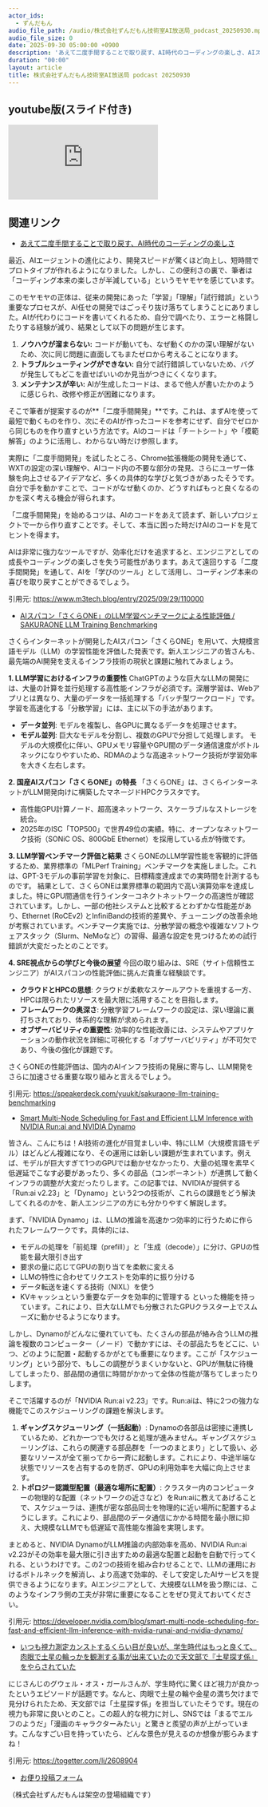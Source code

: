 ```yaml
---
actor_ids:
  - ずんだもん
audio_file_path: /audio/株式会社ずんだもん技術室AI放送局_podcast_20250930.mp3
audio_file_size: 0
date: 2025-09-30 05:00:00 +0900
description: 'あえて二度手間することで取り戻す、AI時代のコーディングの楽しさ、AIスパコン「さくらONE」のLLM学習ベンチマークによる性能評価 / SAKURAONE LLM Training Benchmarking、Smart Multi-Node Scheduling for Fast and Efficient LLM Inference with NVIDIA Run:ai and NVIDIA Dynamo、いつも視力測定カンストするくらい目が良いが、学生時代はもっと良くて、肉眼で土星の輪っかを観測する事が出来ていたので天文部で『土星探す係』をやらされていた'
duration: "00:00"
layout: article
title: 株式会社ずんだもん技術室AI放送局 podcast 20250930
---
```


## youtube版(スライド付き)

<div class="article-video"><iframe src="https://www.youtube.com/embed/1KDseleCn8g" title="YouTube video player" frameborder="0" allow="accelerometer; autoplay; clipboard-write; encrypted-media; gyroscope; picture-in-picture; web-share" referrerpolicy="strict-origin-when-cross-origin" allowfullscreen></iframe></div>


## 関連リンク


- [あえて二度手間することで取り戻す、AI時代のコーディングの楽しさ](https://www.m3tech.blog/entry/2025/09/29/110000)  


最近、AIエージェントの進化により、開発スピードが驚くほど向上し、短時間でプロトタイプが作れるようになりました。しかし、この便利さの裏で、筆者は「コーディング本来の楽しさが半減している」というモヤモヤを感じています。

このモヤモヤの正体は、従来の開発にあった「学習」「理解」「試行錯誤」という重要なプロセスが、AI任せの開発ではごっそり抜け落ちてしまうことにありました。AIが代わりにコードを書いてくれるため、自分で調べたり、エラーと格闘したりする経験が減り、結果として以下の問題が生じます。

1.  **ノウハウが溜まらない:** コードが動いても、なぜ動くのかの深い理解がないため、次に同じ問題に直面してもまたゼロから考えることになります。
2.  **トラブルシューティングができない:** 自分で試行錯誤していないため、バグが発生してもどこを直せばいいのか見当がつきにくくなります。
3.  **メンテナンスが辛い:** AIが生成したコードは、まるで他人が書いたかのように感じられ、改修や修正が困難になります。

そこで筆者が提案するのが**「二度手間開発」**です。これは、まずAIを使って最短で動くものを作り、次にそのAIが作ったコードを参考にせず、自分でゼロから同じものを作り直すという方法です。AIのコードは「チートシート」や「模範解答」のように活用し、わからない時だけ参照します。

実際に「二度手間開発」を試したところ、Chrome拡張機能の開発を通じて、WXTの設定の深い理解や、AIコード内の不要な部分の発見、さらにユーザー体験を向上させるアイデアなど、多くの具体的な学びと気づきがあったそうです。自分で手を動かすことで、コードがなぜ動くのか、どうすればもっと良くなるのかを深く考える機会が得られます。

「二度手間開発」を始めるコツは、AIのコードをあえて読まず、新しいプロジェクトで一から作り直すことです。そして、本当に困った時だけAIのコードを見てヒントを得ます。

AIは非常に強力なツールですが、効率化だけを追求すると、エンジニアとしての成長やコーディングの楽しさを失う可能性があります。あえて遠回りする「二度手間開発」を通して、AIを「学びのツール」として活用し、コーディング本来の喜びを取り戻すことができるでしょう。

引用元: https://www.m3tech.blog/entry/2025/09/29/110000


- [AIスパコン「さくらONE」のLLM学習ベンチマークによる性能評価 / SAKURAONE LLM Training Benchmarking](https://speakerdeck.com/yuukit/sakuraone-llm-training-benchmarking)  


さくらインターネットが開発したAIスパコン「さくらONE」を用いて、大規模言語モデル（LLM）の学習性能を評価した発表です。新人エンジニアの皆さんも、最先端のAI開発を支えるインフラ技術の現状と課題に触れてみましょう。

**1. LLM学習におけるインフラの重要性**
ChatGPTのような巨大なLLMの開発には、大量の計算を並行処理する高性能インフラが必須です。深層学習は、Webアプリとは異なり、大量のデータを一括処理する「バッチ型ワークロード」です。
学習を高速化する「分散学習」には、主に以下の手法があります。
*   **データ並列**: モデルを複製し、各GPUに異なるデータを処理させます。
*   **モデル並列**: 巨大なモデルを分割し、複数のGPUで分担して処理します。
モデルの大規模化に伴い、GPUメモリ容量やGPU間のデータ通信速度がボトルネックになりやすいため、RDMAのような高速ネットワーク技術が学習効率を大きく左右します。

**2. 国産AIスパコン「さくらONE」の特長**
「さくらONE」は、さくらインターネットがLLM開発向けに構築したマネージドHPCクラスタです。
*   高性能GPU計算ノード、超高速ネットワーク、スケーラブルなストレージを統合。
*   2025年のISC「TOP500」で世界49位の実績。特に、オープンなネットワーク技術（SONiC OS、800GbE Ethernet）を採用している点が特徴です。

**3. LLM学習ベンチマーク評価と結果**
さくらONEのLLM学習性能を客観的に評価するため、業界標準の「MLPerf Training」ベンチマークを実施しました。これは、GPT-3モデルの事前学習を対象に、目標精度達成までの実時間を計測するものです。
結果として、さくらONEは業界標準の範囲内で高い演算効率を達成しました。特にGPU間通信を行うインターコネクトネットワークの高速性が確認されています。しかし、一部の他社システムと比較するとわずかな性能差があり、Ethernet (RoCEv2) とInfiniBandの技術的差異や、チューニングの改善余地が考察されています。ベンチマーク実施では、分散学習の概念や複雑なソフトウェアスタック（Slurm、NeMoなど）の習得、最適な設定を見つけるための試行錯誤が大変だったとのことです。

**4. SRE視点からの学びと今後の展望**
今回の取り組みは、SRE（サイト信頼性エンジニア）がAIスパコンの性能評価に挑んだ貴重な経験談です。
*   **クラウドとHPCの思想**: クラウドが柔軟なスケールアウトを重視する一方、HPCは限られたリソースを最大限に活用することを目指します。
*   **フレームワークの奥深さ**: 分散学習フレームワークの設定は、深い理論に裏打ちされており、体系的な理解が求められます。
*   **オブザーバビリティの重要性**: 効率的な性能改善には、システムやアプリケーションの動作状況を詳細に可視化する「オブザーバビリティ」が不可欠であり、今後の強化が課題です。

さくらONEの性能評価は、国内のAIインフラ技術の発展に寄与し、LLM開発をさらに加速させる重要な取り組みと言えるでしょう。

引用元: https://speakerdeck.com/yuukit/sakuraone-llm-training-benchmarking


- [Smart Multi-Node Scheduling for Fast and Efficient LLM Inference with NVIDIA Run:ai and NVIDIA Dynamo](https://developer.nvidia.com/blog/smart-multi-node-scheduling-for-fast-and-efficient-llm-inference-with-nvidia-runai-and-nvidia-dynamo/)  


皆さん、こんにちは！AI技術の進化が目覚ましい中、特にLLM（大規模言語モデル）はどんどん複雑になり、その運用には新しい課題が生まれています。例えば、モデルが巨大すぎて1つのGPUでは動かせなかったり、大量の処理を素早く低遅延でこなす必要があったり、多くの部品（コンポーネント）が連携して動くインフラの調整が大変だったりします。この記事では、NVIDIAが提供する「Run:ai v2.23」と「Dynamo」という2つの技術が、これらの課題をどう解決してくれるのかを、新人エンジニアの方にも分かりやすく解説します。

まず、「NVIDIA Dynamo」は、LLMの推論を高速かつ効率的に行うために作られたフレームワークです。具体的には、
*   モデルの処理を「前処理（prefill）」と「生成（decode）」に分け、GPUの性能を最大限引き出す
*   要求の量に応じてGPUの割り当てを柔軟に変える
*   LLMの特性に合わせてリクエストを効率的に振り分ける
*   データ転送を速くする技術（NIXL）を使う
*   KVキャッシュという重要なデータを効率的に管理する
といった機能を持っています。これにより、巨大なLLMでも分散されたGPUクラスター上でスムーズに動かせるようになります。

しかし、Dynamoがどんなに優れていても、たくさんの部品が絡み合うLLMの推論を複数のコンピューター（ノード）で動かすには、その部品たちをどこに、いつ、どのように配置・起動するかがとても重要になります。ここが「スケジューリング」という部分で、もしこの調整がうまくいかないと、GPUが無駄に待機してしまったり、部品間の通信に時間がかかって全体の性能が落ちてしまったりします。

そこで活躍するのが「NVIDIA Run:ai v2.23」です。Run:aiは、特に2つの強力な機能でこのスケジューリングの課題を解決します。
1.  **ギャングスケジューリング（一括起動）**: Dynamoの各部品は密接に連携しているため、どれか一つでも欠けると処理が進みません。ギャングスケジューリングは、これらの関連する部品群を「一つのまとまり」として扱い、必要なリソースが全て揃ってから一斉に起動します。これにより、中途半端な状態でリソースを占有するのを防ぎ、GPUの利用効率を大幅に向上させます。
2.  **トポロジー認識型配置（最適な場所に配置）**: クラスター内のコンピューターの物理的な配置（ネットワークの近さなど）をRun:aiに教えてあげることで、スケジューラは、連携が密な部品同士を物理的に近い場所に配置するようにします。これにより、部品間のデータ通信にかかる時間を最小限に抑え、大規模なLLMでも低遅延で高性能な推論を実現します。

まとめると、NVIDIA DynamoがLLM推論の内部効率を高め、NVIDIA Run:ai v2.23がその効率を最大限に引き出すための最適な配置と起動を自動で行ってくれる、というわけです。この2つの技術を組み合わせることで、LLMの運用におけるボトルネックを解消し、より高速で効率的、そして安定したAIサービスを提供できるようになります。AIエンジニアとして、大規模なLLMを扱う際には、このようなインフラ側の工夫が非常に重要になることをぜひ覚えておいてください。

引用元: https://developer.nvidia.com/blog/smart-multi-node-scheduling-for-fast-and-efficient-llm-inference-with-nvidia-runai-and-nvidia-dynamo/


- [いつも視力測定カンストするくらい目が良いが、学生時代はもっと良くて、肉眼で土星の輪っかを観測する事が出来ていたので天文部で『土星探す係』をやらされていた](https://togetter.com/li/2608904)  


にじさんじのグウェル・オス・ガールさんが、学生時代に驚くほど視力が良かったというエピソードが話題です。なんと、肉眼で土星の輪や金星の満ち欠けまで見分けられたため、天文部では「土星探す係」を担当していたそうです。現在の視力も非常に良いとのこと。この超人的な視力に対し、SNSでは「まるでエルフのようだ」「漫画のキャラクターみたい」と驚きと羨望の声が上がっています。こんなすごい目を持っていたら、どんな景色が見えるのか想像が膨らみますね！

引用元: https://togetter.com/li/2608904



- [お便り投稿フォーム](https://forms.gle/ffg4JTfqdiqK62qf9)

（株式会社ずんだもんは架空の登場組織です）
